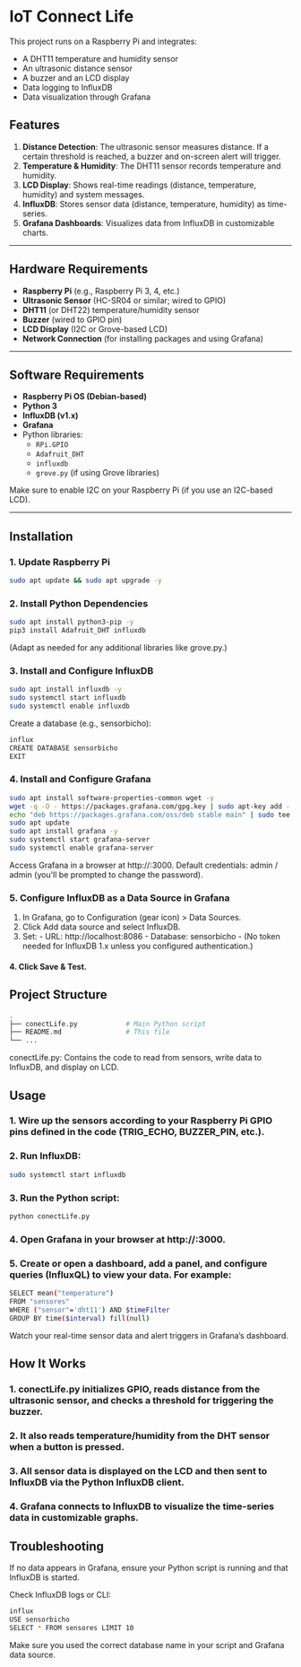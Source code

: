 # IoT Connect Life

This project runs on a Raspberry Pi and integrates:

- A DHT11 temperature and humidity sensor
- An ultrasonic distance sensor
- A buzzer and an LCD display
- Data logging to InfluxDB
- Data visualization through Grafana

## Features

1. **Distance Detection**: The ultrasonic sensor measures distance. If a certain threshold is reached, a buzzer and on-screen alert will trigger.
2. **Temperature & Humidity**: The DHT11 sensor records temperature and humidity.
3. **LCD Display**: Shows real-time readings (distance, temperature, humidity) and system messages.
4. **InfluxDB**: Stores sensor data (distance, temperature, humidity) as time-series.
5. **Grafana Dashboards**: Visualizes data from InfluxDB in customizable charts.

---

## Hardware Requirements

- **Raspberry Pi** (e.g., Raspberry Pi 3, 4, etc.)
- **Ultrasonic Sensor** (HC-SR04 or similar; wired to GPIO)
- **DHT11** (or DHT22) temperature/humidity sensor
- **Buzzer** (wired to GPIO pin)
- **LCD Display** (I2C or Grove-based LCD)
- **Network Connection** (for installing packages and using Grafana)

---

## Software Requirements

- **Raspberry Pi OS (Debian-based)**
- **Python 3**
- **InfluxDB (v1.x)**
- **Grafana**
- Python libraries:
  - `RPi.GPIO`
  - `Adafruit_DHT`
  - `influxdb`
  - `grove.py` (if using Grove libraries)

Make sure to enable I2C on your Raspberry Pi (if you use an I2C-based LCD).

---

## Installation

### 1. Update Raspberry Pi
```bash
sudo apt update && sudo apt upgrade -y
```

### 2. Install Python Dependencies

```bash
sudo apt install python3-pip -y
pip3 install Adafruit_DHT influxdb
```
(Adapt as needed for any additional libraries like grove.py.)

### 3. Install and Configure InfluxDB

```bash
sudo apt install influxdb -y
sudo systemctl start influxdb
sudo systemctl enable influxdb
```
Create a database (e.g., sensorbicho):

```bash
influx
CREATE DATABASE sensorbicho
EXIT
```

### 4. Install and Configure Grafana

```bash
sudo apt install software-properties-common wget -y
wget -q -O - https://packages.grafana.com/gpg.key | sudo apt-key add -
echo "deb https://packages.grafana.com/oss/deb stable main" | sudo tee /etc/apt/sources.list.d/grafana.list
sudo apt update
sudo apt install grafana -y
sudo systemctl start grafana-server
sudo systemctl enable grafana-server
```

Access Grafana in a browser at http://<RaspberryPiIP>:3000. Default credentials: admin / admin (you'll be prompted to change the password).

### 5. Configure InfluxDB as a Data Source in Grafana
  1. In Grafana, go to Configuration (gear icon) > Data Sources.
  2. Click Add data source and select InfluxDB.
  3. Set:
    - URL: http://localhost:8086
    - Database: sensorbicho
    - (No token needed for InfluxDB 1.x unless you configured authentication.)
  #### 4. Click Save & Test.

## Project Structure

```bash
.
├── conectLife.py            # Main Python script
├── README.md                # This file
└── ...
```
conectLife.py: Contains the code to read from sensors, write data to InfluxDB, and display on LCD.

## Usage

### 1. Wire up the sensors according to your Raspberry Pi GPIO pins defined in the code (TRIG_ECHO, BUZZER_PIN, etc.).
### 2. Run InfluxDB:

```bash
sudo systemctl start influxdb
```

### 3. Run the Python script:

```bash
python conectLife.py
```

### 4. Open Grafana in your browser at http://<RaspberryPiIP>:3000.
### 5. Create or open a dashboard, add a panel, and configure queries (InfluxQL) to view your data. For example:

```bash
SELECT mean("temperature") 
FROM "sensores" 
WHERE ("sensor"='dht11') AND $timeFilter 
GROUP BY time($interval) fill(null)
```

Watch your real-time sensor data and alert triggers in Grafana’s dashboard.

## How It Works

### 1. conectLife.py initializes GPIO, reads distance from the ultrasonic sensor, and checks a threshold for triggering the buzzer.
### 2. It also reads temperature/humidity from the DHT sensor when a button is pressed.
### 3. All sensor data is displayed on the LCD and then sent to InfluxDB via the Python InfluxDB client.
### 4. Grafana connects to InfluxDB to visualize the time-series data in customizable graphs.

## Troubleshooting
If no data appears in Grafana, ensure your Python script is running and that InfluxDB is started.

Check InfluxDB logs or CLI:

```bash
influx
USE sensorbicho
SELECT * FROM sensores LIMIT 10
```

Make sure you used the correct database name in your script and Grafana data source.
